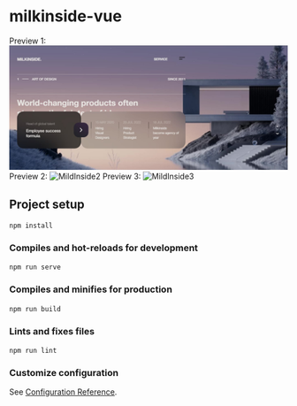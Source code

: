# milkinside-vue

Preview 1:
![MildInside1](vue1.jpg)
Preview 2: 
![MildInside2](vue2.jpg)
Preview 3: 
![MildInside3](vue3.jpg)

## Project setup
```
npm install
```

### Compiles and hot-reloads for development
```
npm run serve
```

### Compiles and minifies for production
```
npm run build
```

### Lints and fixes files
```
npm run lint
```

### Customize configuration
See [Configuration Reference](https://cli.vuejs.org/config/).
